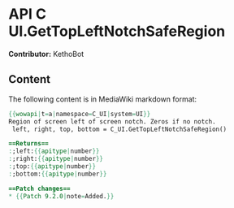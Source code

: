 # API C UI.GetTopLeftNotchSafeRegion

**Contributor:** KethoBot

## Content

The following content is in MediaWiki markdown format:

```mediawiki
{{wowapi|t=a|namespace=C_UI|system=UI}}
Region of screen left of screen notch. Zeros if no notch.
 left, right, top, bottom = C_UI.GetTopLeftNotchSafeRegion()

==Returns==
:;left:{{apitype|number}}
:;right:{{apitype|number}}
:;top:{{apitype|number}}
:;bottom:{{apitype|number}}

==Patch changes==
* {{Patch 9.2.0|note=Added.}}
```